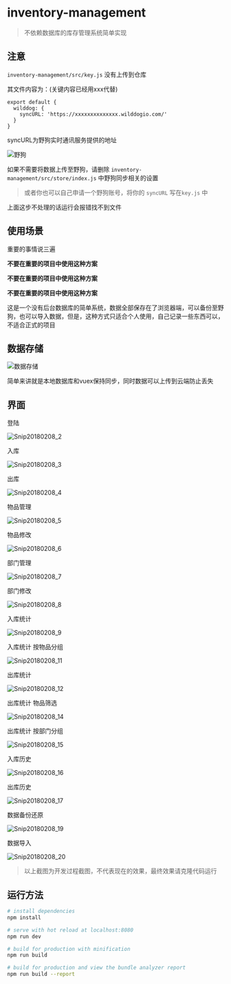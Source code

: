 # inventory-management

> 不依赖数据库的库存管理系统简单实现

## 注意

`inventory-management/src/key.js` 没有上传到仓库

其文件内容为：(关键内容已经用xxx代替)

```
export default {
  wilddog: {
    syncURL: 'https://xxxxxxxxxxxxxx.wilddogio.com/'
  }
}
```

syncURL为野狗实时通讯服务提供的地址

![野狗](http://fairyever.qiniudn.com/野狗.png)

如果不需要将数据上传至野狗，请删除 `inventory-management/src/store/index.js` 中野狗同步相关的设置

> 或者你也可以自己申请一个野狗账号，将你的 `syncURL` 写在`key.js` 中

上面这步不处理的话运行会报错找不到文件

## 使用场景

重要的事情说三遍

**不要在重要的项目中使用这种方案**

**不要在重要的项目中使用这种方案**

**不要在重要的项目中使用这种方案**

这是一个没有后台数据库的简单系统，数据全部保存在了浏览器端，可以备份至野狗，也可以导入数据，但是，这种方式只适合个人使用，自己记录一些东西可以，不适合正式的项目

## 数据存储

![数据存储](http://fairyever.qiniudn.com/数据存储.png)

简单来讲就是本地数据库和vuex保持同步，同时数据可以上传到云端防止丢失

## 界面

登陆

![Snip20180208_2](http://fairyever.qiniudn.com/Snip20180208_2.png)

入库

![Snip20180208_3](http://fairyever.qiniudn.com/Snip20180208_3.png)


出库

![Snip20180208_4](http://fairyever.qiniudn.com/Snip20180208_4.png)


物品管理

![Snip20180208_5](http://fairyever.qiniudn.com/Snip20180208_5.png)

物品修改

![Snip20180208_6](http://fairyever.qiniudn.com/Snip20180208_6.png)


部门管理

![Snip20180208_7](http://fairyever.qiniudn.com/Snip20180208_7.png)


部门修改

![Snip20180208_8](http://fairyever.qiniudn.com/Snip20180208_8.png)

入库统计

![Snip20180208_9](http://fairyever.qiniudn.com/Snip20180208_9.png)

入库统计 按物品分组

![Snip20180208_11](http://fairyever.qiniudn.com/Snip20180208_11.png)

出库统计

![Snip20180208_12](http://fairyever.qiniudn.com/Snip20180208_12.png)

出库统计 物品筛选

![Snip20180208_14](http://fairyever.qiniudn.com/Snip20180208_14.png)

出库统计 按部门分组

![Snip20180208_15](http://fairyever.qiniudn.com/Snip20180208_15.png)

入库历史

![Snip20180208_16](http://fairyever.qiniudn.com/Snip20180208_16.png)

出库历史

![Snip20180208_17](http://fairyever.qiniudn.com/Snip20180208_17.png)

数据备份还原

![Snip20180208_19](http://fairyever.qiniudn.com/Snip20180208_19.png)

数据导入

![Snip20180208_20](http://fairyever.qiniudn.com/Snip20180208_20.png)

> 以上截图为开发过程截图，不代表现在的效果，最终效果请克隆代码运行

## 运行方法

``` bash
# install dependencies
npm install

# serve with hot reload at localhost:8080
npm run dev

# build for production with minification
npm run build

# build for production and view the bundle analyzer report
npm run build --report
```


